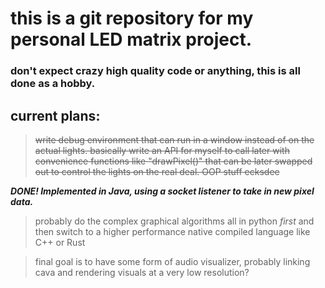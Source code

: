 # this is a git repository for my personal LED matrix project. 
### don't expect crazy high quality code or anything, this is all done as a hobby.
## current plans:
>~~write debug environment that can run in a window instead of on the actual lights. basically write an API for myself to call later with convenience functions like "drawPixel()" that can be later swapped out to control the lights on the real deal. OOP stuff ecksdee~~ 

***DONE! Implemented in Java, using a socket listener to take in new pixel data.***

>probably do the complex graphical algorithms all in python *first* and then switch to a higher performance native compiled language like C++ or Rust

>final goal is to have some form of audio visualizer, probably linking cava and rendering visuals at a very low resolution?
